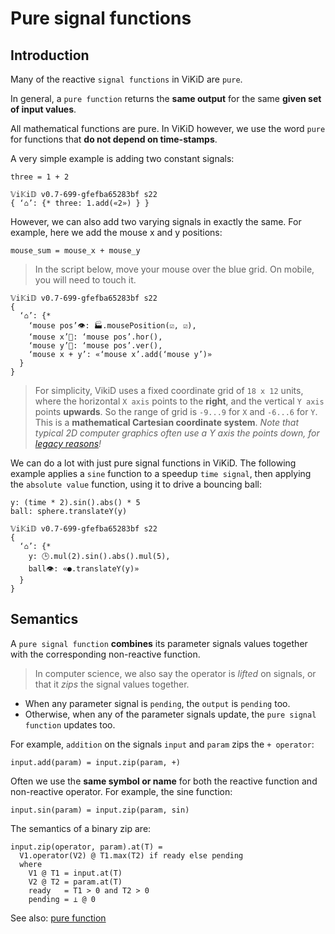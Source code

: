 # Pure signal functions
## Introduction
Many of the reactive `signal functions` in ViKiD are `pure`. 

In general, a `pure function` returns the __same output__ for the same __given set of input values__.

All mathematical functions are pure. In ViKiD however, we use the word `pure` for functions that __do not depend on time-stamps__. 

A very simple example is adding two constant signals:

```pseudo
three = 1 + 2
```

```vikid-script
𝕍i𝕂i𝔻 v0.7-699-gfefba65283bf s22
{ ‘⌂’: {* three: 1.add(«2») } }
```

However, we can also add two varying signals in exactly the same. For example, here we add the mouse x and y positions:
```pseudo
mouse_sum = mouse_x + mouse_y
```

> In the script below, move your mouse over the blue grid. On mobile, you will need to touch it.

```vikid-script
𝕍i𝕂i𝔻 v0.7-699-gfefba65283bf s22
{ 
  ‘⌂’: {* 
    ‘mouse pos’👁: 🏭.mousePosition(☑, ☑),
    ‘mouse x’📡: ‘mouse pos’.hor(),
    ‘mouse y’📡: ‘mouse pos’.ver(),
    ‘mouse x + y’: «‘mouse x’.add(‘mouse y’)»
  }
}
```

> For simplicity, VikiD uses a fixed coordinate grid of `18 x 12` units, where the horizontal `X axis` points to the __right__, and the vertical `Y axis` points __upwards__. So the range of grid is `-9...9` for `X` and `-6...6` for `Y`. This is a __mathematical Cartesian coordinate system__. _Note that typical 2D computer graphics often use a Y axis the points down, for [legacy reasons](https://gamedev.stackexchange.com/questions/83570/why-is-the-origin-in-computer-graphics-coordinates-at-the-top-left)!_

We can do a lot with just pure signal functions in ViKiD. The following example applies a `sine` function to a speedup `time signal`, then applying the `absolute value` function, using it to drive a bouncing ball:

```pseudo
y: (time * 2).sin().abs() * 5
ball: sphere.translateY(y)
```

```vikid-script
𝕍i𝕂i𝔻 v0.7-699-gfefba65283bf s22
{ 
  ‘⌂’: {* 
    y: 🕒.mul(2).sin().abs().mul(5),
    ball👁: «●.translateY(y)»
  }
}
```


## Semantics

A `pure signal function` __combines__ its parameter signals values together with the corresponding non-reactive function. 

> In computer science, we also say the operator is _lifted_ on signals, or that it _zips_ the signal values together.

- When any parameter signal is `pending`, the `output` is `pending` too.
- Otherwise, when any of the parameter signals update, the `pure signal function` updates too.

For example, `addition` on the signals `input` and `param` zips the `+ operator`:

```pseudo
input.add(param) = input.zip(param, +)
```

Often we use the __same symbol or name__ for both the reactive function and non-reactive operator. For example, the sine function:

```pseudo
input.sin(param) = input.zip(param, sin)
```

The semantics of a binary zip are:

```pseudo
input.zip(operator, param).at(T) = 
  V1.operator(V2) @ T1.max(T2) if ready else pending
  where 
    V1 @ T1 = input.at(T)
    V2 @ T2 = param.at(T)
    ready   = T1 > 0 and T2 > 0
    pending = ⊥ @ 0
```

See also: [pure function](https://en.wikipedia.org/wiki/Pure_function)

